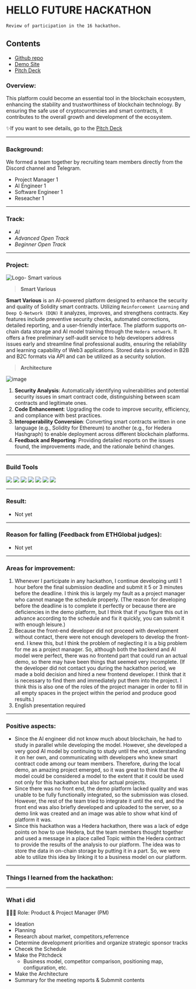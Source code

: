 # HELLO FUTURE HACKATHON

`Review of participation in the 16 hackathon.`

## Contents
- [Github repo](https://github.com/Julius-Ky/hedera-smart-various)
- [Demo Site](https://smart-various-frontend.vercel.app/)
- [Pitch Deck](https://drive.google.com/file/d/10VPKheYaQZMI3irpoz2xKe92JPURnooq/view?usp=sharing)

### Overview:
This platform could become an essential tool in the blockchain ecosystem, enhancing the stability and trustworthiness of blockchain technology. 
By ensuring the safe use of cryptocurrencies and smart contracts, it contributes to the overall growth and development of the ecosystem.

✨If you want to see details, go to the [Pitch Deck](https://drive.google.com/file/d/10VPKheYaQZMI3irpoz2xKe92JPURnooq/view?usp=sharing)

---
### Background:
We formed a team together by recruiting team members directly from the Discord channel and Telegram.
- Project Manager 1
- AI Engineer 1
- Software Engineer 1
- Reseacher 1

---
### Track:

- *AI*
- *Advanced Open Track*
- *Beginner Open Track*

---
### Project:
![Logo- Smart various](https://github.com/user-attachments/assets/1fb3afdb-382a-4b57-98da-9b805737b6d3)

> **Smart Various**

**Smart Various** is an AI-powered platform designed to enhance the security and quality of Solidity smart contracts. Utilizing `Reinforcement Learning` and `Deep Q-Network (DQN)` it analyzes, improves, and strengthens contracts. Key features include preventive security checks, automated corrections, detailed reporting, and a user-friendly interface. The platform supports on-chain data storage and AI model training through the `Hedera network`. It offers a free preliminary self-audit service to help developers address issues early and streamline final professional audits, ensuring the reliability and learning capability of Web3 applications. Stored data is provided in B2B and B2C formats via API and can be utilized as a security solution.

> **Architecture**

![image](https://github.com/user-attachments/assets/389e82b1-73f0-4cb2-a91a-c76f1c9ee617)

1. **Security Analysis**: Automatically identifying vulnerabilities and potential security issues in smart contract code, distinguishing between scam contracts and legitimate ones.
2. **Code Enhancement**: Upgrading the code to improve security, efficiency, and compliance with best practices.
3. **Interoperability Conversion**: Converting smart contracts written in one language (e.g., Solidity for Ethereum) to another (e.g., for Hedera Hashgraph) to enable deployment across different blockchain platforms.
4. **Feedback and Reporting**: Providing detailed reports on the issues found, the improvements made, and the rationale behind changes.
---
### Build Tools
<img src="https://img.shields.io/badge/Typescript-3178C6?style=flat&logo=typescript&logoColor=white"/> <img src="https://img.shields.io/badge/Go-00ADD8?style=flat&logo=go&logoColor=white"/> <img src="https://img.shields.io/badge/JavaScript-F7DF1E?style=flat&logo=javascript&logoColor=white"/> <img src="https://img.shields.io/badge/Next.js-ffffff?style=flat&logo=nextdotjs&logoColor=black"/> <img src="https://img.shields.io/badge/React-61DAFB?style=flat&logo=react&logoColor=white"/> <img src="https://img.shields.io/badge/Solidity-363636?style=flat&logo=solidity&logoColor=white"/> <img src="https://img.shields.io/badge/Web3.js-F16822?style=flat&logo=web3dotjs&logoColor=white"/>

---
### Result:
- Not yet

---
### Reason for falling (Feedback from ETHGlobal judges):
- Not yet

---
### Areas for improvement:
1) Whenever I participate in any hackathon, I continue developing until 1 hour before the final submission deadline and submit it 5 or 3 minutes before the deadline. I think this is largely my fault as a project manager who cannot manage the schedule properly. (The reason for developing before the deadline is to complete it perfectly or because there are deficiencies in the demo platform, but I think that if you figure this out in advance according to the schedule and fix it quickly, you can submit it with enough leisure.)
2) Because the front-end developer did not proceed with development without contact, there were not enough developers to develop the front-end. I knew this, but I think the problem of neglecting it is a big problem for me as a project manager. So, although both the backend and AI model were perfect, there was no frontend part that could run an actual demo, so there may have been things that seemed very incomplete. (If the developer did not contact you during the hackathon period, we made a bold decision and hired a new frontend developer. I think that it is necessary to find them and immediately put them into the project. I think this is also one of the roles of the project manager in order to fill in all empty spaces in the project within the period and produce good results.)
3) English presentation required

---
### Positive aspects:
- Since the AI ​​engineer did not know much about blockchain, he had to study in parallel while developing the model. However, she developed a very good AI model by continuing to study until the end, understanding it on her own, and communicating with developers who knew smart contract code among our team members.
Therefore, during the local demo, an amazing project emerged, so it was great to think that the AI ​​model could be considered a model to the extent that it could be used not only for this hackathon but also for actual projects.
- Since there was no front end, the demo platform lacked quality and was unable to be fully functionally integrated, so the submission was closed. However, the rest of the team tried to integrate it until the end, and the front end was also briefly developed and uploaded to the server, so a demo link was created and an image was able to show what kind of platform it was.
- Since this hackathon was a Hedera hackathon, there was a lack of edge points on how to use Hedera, but the team members thought together and used a message in a place called Topic within the Hedera contract to provide the results of the analysis to our platform. The idea was to store the data in on-chain storage by putting it in a part. So, we were able to utilize this idea by linking it to a business model on our platform.

---
### Things I learned from the hackathon:


---
### What i did
👨🏼‍💻 Role: Product & Project Manager (PM)

- Ideation
- Planning
- Research about market, competitors,referrence
- Determine development priorities and organize strategic sponsor tracks
- Checek the Schedule
- Make the Pitchdeck
  - Business model, competitor comparison, positioning map, configuration, etc.
- Make the Architecture
- Summary for the meeting reports & Submmit contents

